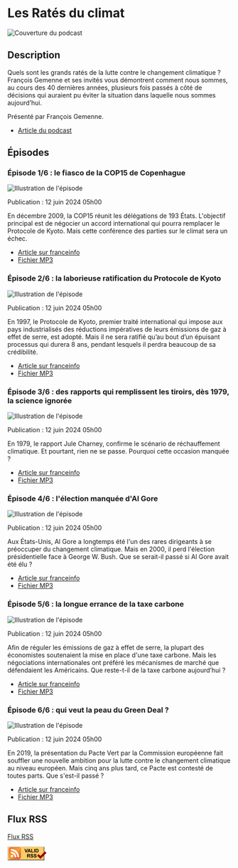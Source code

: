# Les Ratés du climat

![Couverture du podcast](https://www.radiofrance.fr/s3/cruiser-production-eu3/2024/06/252f8cfa-1bcd-483a-ade2-a46b412c6250/400x400_sc_finfo-lesrateduclimat-vignette-1400x1400.jpg)

## Description

Quels sont les grands ratés de la lutte contre le changement climatique ? François Gemenne et ses invités vous démontrent comment nous sommes, au cours des 40 dernières années, plusieurs fois passés à côté de décisions qui auraient pu éviter la situation dans laquelle nous sommes aujourd’hui.

Présenté par François Gemenne.

- [Article du podcast](https://www.francetvinfo.fr/replay-radio/les-rates-du-climat/)

## Épisodes

### Épisode 1/6 : le fiasco de la COP15 de Copenhague

![Illustration de l'épisode](https://www.francetvinfo.fr/pictures/IPxyM_wQehpknRtXsK1ZU3BxUcM/0x0:1920x1080/2656x1494/filters:format(avif):quality(50)/2024/06/11/les-rates-ep-01-66688fe9a84ff103981168.jpg)

Publication : 12 juin 2024 05h00

En décembre 2009, la COP15 réunit les délégations de 193 États. L'objectif principal est de négocier un accord international qui pourra remplacer le Protocole de Kyoto. Mais cette conférence des parties sur le climat sera un échec.

- [Article sur franceinfo](https://www.francetvinfo.fr/replay-radio/les-rates-du-climat/le-fiasco-de-la-cop15-de-copenhague_6596022.html)
- [Fichier MP3](https://media.radiofrance-podcast.net/podcast09/24838-12.06.2024-ITEMA_23768891-2024I53149E0002-21.mp3)

### Épisode 2/6 : la laborieuse ratification du Protocole de Kyoto

![Illustration de l'épisode](https://www.francetvinfo.fr/pictures/rQ_JfoTaBF6PGgfmDkE4s8mw3uA/0x0:1920x1080/2656x1494/filters:format(avif):quality(50)/2024/06/11/les-rates-ep-02-6668824961466270744154.jpg)

Publication : 12 juin 2024 05h00

En 1997, le Protocole de Kyoto, premier traité international qui impose aux pays industrialisés des réductions impératives de leurs émissions de gaz à effet de serre, est adopté. Mais il ne sera ratifié qu’au bout d’un épuisant processus qui durera 8 ans, pendant lesquels il perdra beaucoup de sa crédibilité.

- [Article sur franceinfo](https://www.francetvinfo.fr/replay-radio/les-rates-du-climat/la-laborieuse-ratification-du-protocole-de-kyoto_6596016.html)
- [Fichier MP3](https://media.radiofrance-podcast.net/podcast09/24838-12.06.2024-ITEMA_23768891-2024I53149E0003-21.mp3)

### Épisode 3/6 : des rapports qui remplissent les tiroirs, dès 1979, la science ignorée

![Illustration de l'épisode](https://www.francetvinfo.fr/pictures/_sowfir6ng1EI1TfC-pF8hyxovs/0x0:1920x1080/2656x1494/filters:format(avif):quality(50)/2024/06/11/les-rates-ep-03-6668827f313f5447812663.jpg)

Publication : 12 juin 2024 05h00

En 1979, le rapport Jule Charney, confirme le scénario de réchauffement climatique. Et pourtant, rien ne se passe. Pourquoi cette occasion manquée ?

- [Article sur franceinfo](https://www.francetvinfo.fr/replay-radio/les-rates-du-climat/des-rapports-qui-remplissent-les-tiroirs-des-1979-la-science-ignoree_6596010.html)
- [Fichier MP3](https://media.radiofrance-podcast.net/podcast09/24838-12.06.2024-ITEMA_23768891-2024I53149E0004-21.mp3)

### Épisode 4/6 : l'élection manquée d'Al Gore

![Illustration de l'épisode](https://www.francetvinfo.fr/pictures/V3l6nvKcRZOwXAni19K3IQW_jIk/0x0:1920x1080/2656x1494/filters:format(avif):quality(50)/2024/06/11/les-rates-ep-04-666882ef8a15e444855857.jpg)

Publication : 12 juin 2024 05h00

Aux États-Unis, Al Gore a longtemps été l'un des rares dirigeants à se préoccuper du changement climatique. Mais en 2000, il perd l'élection présidentielle face à George W. Bush. Que se serait-il passé si Al Gore avait été élu ?

- [Article sur franceinfo](https://www.francetvinfo.fr/replay-radio/les-rates-du-climat/l-election-manquee-d-al-gore_6596001.html)
- [Fichier MP3](https://media.radiofrance-podcast.net/podcast09/24838-12.06.2024-ITEMA_23768891-2024I53149E0005-21.mp3)

### Épisode 5/6 : la longue errance de la taxe carbone

![Illustration de l'épisode](https://www.francetvinfo.fr/pictures/3B5jJjDsQ3I5NsdZgB75GQh7KeI/0x0:1920x1080/2656x1494/filters:format(avif):quality(50)/2024/06/11/les-rates-ep-05-6668833a31c03178773407.jpg)

Publication : 12 juin 2024 05h00

Afin de réguler les émissions de gaz à effet de serre, la plupart des économistes soutenaient la mise en place d'une taxe carbone. Mais les négociations internationales ont préféré les mécanismes de marché que défendaient les Américains. Que reste-t-il de la taxe carbone aujourd’hui ?

- [Article sur franceinfo](https://www.francetvinfo.fr/replay-radio/les-rates-du-climat/la-longue-errance-de-la-taxe-carbone_6595995.html)
- [Fichier MP3](https://media.radiofrance-podcast.net/podcast09/24838-12.06.2024-ITEMA_23768891-2024I53149E0006-21.mp3)

### Épisode 6/6 : qui veut la peau du Green Deal ?

![Illustration de l'épisode](https://www.francetvinfo.fr/pictures/vFJK_Is2PmXLF4wTEWL1JVNZnSQ/0x0:1920x1080/2656x1494/filters:format(avif):quality(50)/2024/06/11/les-rates-ep-06-666883728588d398428748.jpg)

Publication : 12 juin 2024 05h00

En 2019, la présentation du Pacte Vert par la Commission européenne fait souffler une nouvelle ambition pour la lutte contre le changement climatique au niveau européen. Mais cinq ans plus tard, ce Pacte est contesté de toutes parts. Que s'est-il passé ?

- [Article sur franceinfo](https://www.francetvinfo.fr/replay-radio/les-rates-du-climat/qui-veut-la-peau-du-green-deal_6595989.html)
- [Fichier MP3](https://media.radiofrance-podcast.net/podcast09/24838-12.06.2024-ITEMA_23768891-2024I53149E0007-21.mp3)

## Flux RSS

[Flux RSS](https://ArmandDelessert.github.io/RssFeed/FranceInfo/Les%20Rat%C3%A9s%20du%20climat/Podcast.xml)

[![Validate this RSS feed](../../valid-rss-rogers.png)](https://www.rssboard.org/rss-validator/check.cgi?url=https%3A//armanddelessert.github.io/RssFeed/FranceInfo/Les%2520Rat%25C3%25A9s%2520du%2520climat/Podcast.xml)
